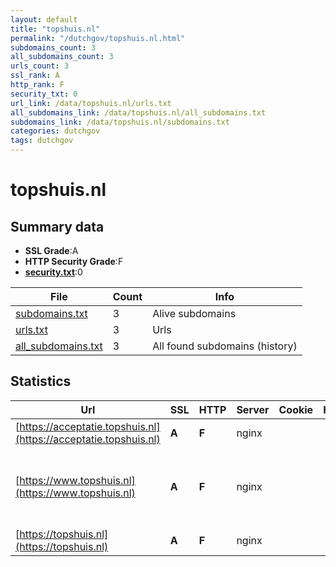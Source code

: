 ```yaml
---
layout: default
title: "topshuis.nl"
permalink: "/dutchgov/topshuis.nl.html"
subdomains_count: 3
all_subdomains_count: 3
urls_count: 3
ssl_rank: A
http_rank: F
security_txt: 0
url_link: /data/topshuis.nl/urls.txt
all_subdomains_link: /data/topshuis.nl/all_subdomains.txt
subdomains_link: /data/topshuis.nl/subdomains.txt
categories: dutchgov
tags: dutchgov
---
```



# topshuis.nl
## Summary data


 - **SSL Grade**:A
 - **HTTP Security Grade**:F
 - **[security.txt](https://www.digitaleoverheid.nl/nieuws/standaard-security-txt-nu-verplicht-voor-overheid/)**:0


| File       | Count | Info |
|------------|-------|------|
|[subdomains.txt](/DutchGovScope/data/topshuis.nl/subdomains.txt)|3|Alive subdomains|
|[urls.txt](/DutchGovScope/data/topshuis.nl/urls.txt)|3|Urls|
|[all_subdomains.txt](/DutchGovScope/data/topshuis.nl/all_subdomains.txt)|3|All found subdomains (history)|


## Statistics


| Url | SSL | HTTP | Server | Cookie | HSTS | CORS | CTO | CSP | XFO | XXP | RP |FP| Tech |Title |
|--------|-------|-------|------|------|------|------|------|------|------|------|------|------|------|------|
|[https://acceptatie.topshuis.nl](https://acceptatie.topshuis.nl)| **A**| **F**|nginx| | | | | | | | :white_check_mark: | |Nginx|Topshuis | Meeti...|
|[https://www.topshuis.nl](https://www.topshuis.nl)| **A**| **F**|nginx| | | | | | | | :white_check_mark: | |Google Tag Manager MySQL Nginx PHP WordPress:6.4.3 Yoast SEO:22.0|Topshuis | Meeti...|
|[https://topshuis.nl](https://topshuis.nl)| **A**| **F**|nginx| | | | | | | | :white_check_mark: | |Nginx||

